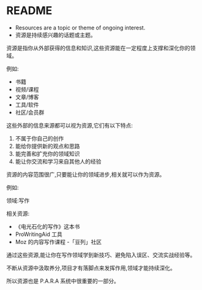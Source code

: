 # README

- Resources are a topic or theme of ongoing interest.
- 资源是持续感兴趣的话题或主题。

资源是指你从外部获得的信息和知识,这些资源能在一定程度上支撑和深化你的领域。

例如:

- 书籍
- 视频/课程
- 文章/博客
- 工具/软件
- 社区/会员群

这些外部的信息来源都可以视为资源,它们有以下特点:

1. 不属于你自己的创作
2. 能给你提供新的观点和思路
3. 能完善和扩充你的领域知识
4. 能让你交流和学习来自其他人的经验

资源的内容范围很广,只要能让你的领域进步,相关就可以作为资源。

例如:

领域:写作

相关资源:

- 《电光石化的写作》这本书
- ProWritingAid 工具
- Moz 的内容写作课程
-「豆列」社区

通过这些资源,能让你在写作领域学到新技巧、避免陷入误区、交流实战经验等。

不断从资源中汲取养分,项目才有落脚点来发挥作用,领域才能持续深化。

所以资源也是 P.A.R.A 系统中很重要的一部分。